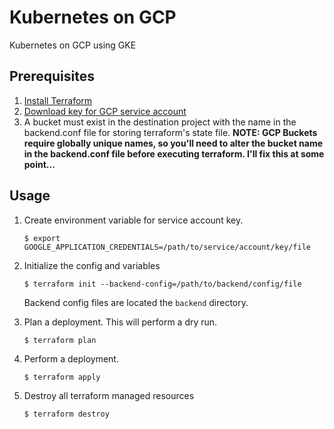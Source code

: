 # Kubernetes on GCP
Kubernetes on GCP using GKE

## Prerequisites
1. [Install Terraform](https://www.terraform.io/intro/getting-started/install.html)
2. [Download key for GCP service account](https://cloud.google.com/iam/docs/creating-managing-service-account-keys)
3. A bucket must exist in the destination project with the name in the backend.conf file for storing terraform's state file. **NOTE: GCP Buckets require globally unique names, so you'll need to alter the bucket name in the backend.conf file before executing terraform. I'll fix this at some point...**

## Usage

1. Create environment variable for service account key.  
   ```
   $ export GOOGLE_APPLICATION_CREDENTIALS=/path/to/service/account/key/file
   ```
   
1. Initialize the config and variables 
   ```
   $ terraform init --backend-config=/path/to/backend/config/file
   ```
   Backend config files are located the `backend` directory.
   
1. Plan a deployment. This will perform a dry run. 
   ```
   $ terraform plan
   ```
   
1. Perform a deployment. 
   ```
   $ terraform apply
   ```
   
1. Destroy all terraform managed resources
   ```
   $ terraform destroy
   ```
 
